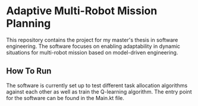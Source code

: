 # Adaptive Multi-Robot Mission Planning
This repository contains the project for my master's thesis in software engineering. The software focuses on enabling adaptability in dynamic situations for multi-robot mission based on model-driven engineering.

## How To Run
The software is currently set up to test different task allocation algorithms against each other as well as train the Q-learning algorithm. The entry point for the software can be found in the Main.kt file.
